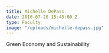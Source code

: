 ```yaml
---
title: Michelle DePass
date: 2016-07-20 15:45:00 Z
type: Faculty
image: "/uploads/michelle-depass.jpg"
---
```


Green Economy and Sustainability
